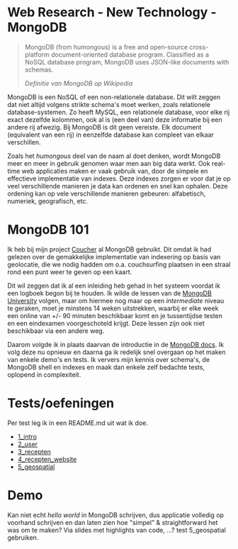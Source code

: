 
Web Research - New Technology - MongoDB
===================

> MongoDB (from humongous) is a free and open-source cross-platform
> document-oriented database program. Classified as a NoSQL database
> program, MongoDB uses JSON-like documents with schemas.
> 
>*Definitie van MongoDB op Wikipedia*

MongoDB is een NoSQL of een non-relationele database. Dit wilt zeggen dat niet altijd volgens strikte schema's moet werken, zoals relationele database-systemen. Zo heeft MySQL, een relationele database, voor elke rij exact dezelfde kolommen, ook al is (een deel van) deze informatie bij een andere rij afwezig. Bij MongoDB is dit geen vereiste. Elk document (equivalent van een rij) in eenzelfde database kan compleet van elkaar verschillen.

Zoals het *humongous* deel van de naam al doet denken, wordt MongoDB meer en meer in gebruik genomen waar men aan big data werkt. Ook real-time web applicaties maken er vaak gebruik van, door de simpele en effectieve implementatie van indexes. Deze indexes zorgen er voor dat je op veel verschillende manieren je data kan ordenen en snel kan ophalen. Deze ordening kan op vele verschillende manieren gebeuren: alfabetisch, numeriek, geografisch, etc.


# MongoDB 101 #
Ik heb bij mijn project [Coucher](https://github.com/adrianmrn/coucher) al MongoDB gebruikt. Dit omdat ik had gelezen over de gemakkelijke implementatie van indexering op basis van geolocatie, die we nodig hadden om o.a. couchsurfing plaatsen in een straal rond een punt weer te geven op een kaart.

Dit wil zeggen dat ik al een inleiding heb gehad in het systeem voordat ik een logboek begon bij te houden. Ik wilde de lessen van de [MongoDB University](https://university.mongodb.com) volgen, maar om hiermee nog maar op een *intermediate* niveau te geraken, moet je minstens 14 weken uitstrekken, waarbij er elke week een online van +/- 90 minuten beschikbaar komt en je tussentijdse testen en een eindexamen voorgeschoteld krijgt. Deze lessen zijn ook niet beschikbaar via een andere weg.

Daarom volgde ik in plaats daarvan de introductie in de [MongoDB docs](https://docs.mongodb.com/getting-started/shell/introduction/). Ik volg deze nu opnieuw en daarna ga ik redelijk snel overgaan op het maken van enkele demo's en tests. Ik ververs mijn kennis over schema's, de MongoDB shell en indexes en maak dan enkele zelf bedachte tests, oplopend in complexiteit.


# Tests/oefeningen #

Per test leg ik in een README.md uit wat ik doe.

* [1_intro](https://github.com/AdrianMrn/Research-MongoDB/tree/master/tests/1_intro)
* [2_user](https://github.com/AdrianMrn/Research-MongoDB/tree/master/tests/2_user)
* [3_recepten](https://github.com/AdrianMrn/Research-MongoDB/tree/master/tests/3_recepten)
* [4_recepten_website](https://github.com/AdrianMrn/Research-MongoDB/tree/master/tests/4_recepten_website)
* [5_geospatial](https://github.com/AdrianMrn/Research-MongoDB/tree/master/tests/5_geospatial)

# Demo #

Kan niet echt *hello world* in MongoDB schrijven, dus applicatie volledig op voorhand schrijven en dan laten zien hoe "simpel" & straightforward het was om te maken? Via slides met highlights van code, ...?
test 5_geospatial gebruiken.
